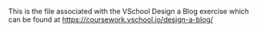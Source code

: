 This is the file associated with the VSchool Design a Blog exercise which can be found at https://coursework.vschool.io/design-a-blog/